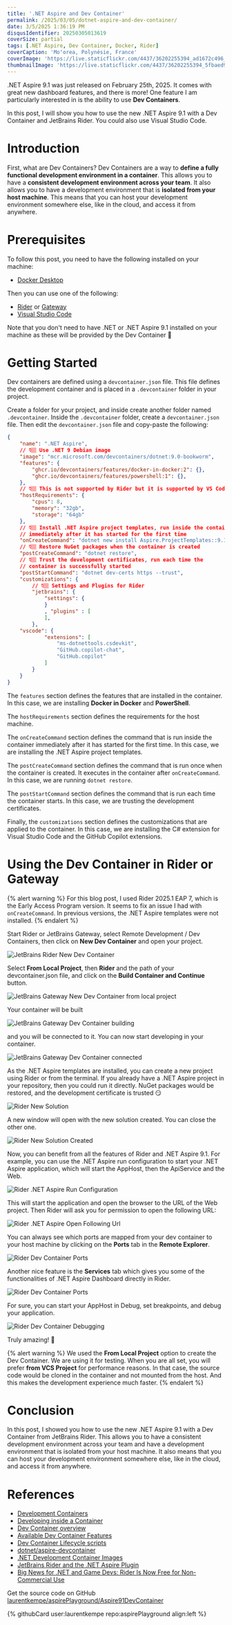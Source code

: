 ```yaml
---
title: '.NET Aspire and Dev Container'
permalink: /2025/03/05/dotnet-aspire-and-dev-container/
date: 3/5/2025 1:36:19 PM
disqusIdentifier: 20250305013619
coverSize: partial
tags: [.NET Aspire, Dev Container, Docker, Rider]
coverCaption: 'Moʻorea, Polynésie, France'
coverImage: 'https://live.staticflickr.com/4437/36202255394_ad1672c496_h.jpg'
thumbnailImage: 'https://live.staticflickr.com/4437/36202255394_5fbaed9148_q.jpg'
---
```

.NET Aspire 9.1 was just released on February 25th, 2025. It comes with great new dashboard features, and there is more! One feature I am particularly interested in is the ability to use **Dev Containers**.

In this post, I will show you how to use the new .NET Aspire 9.1 with a Dev Container and JetBrains Rider. You could also use Visual Studio Code.
<!-- more -->

# Introduction

First, what are Dev Containers? Dev Containers are a way to **define a fully functional development environment in a container**. This allows you to have a **consistent development environment across your team**. It also allows you to have a development environment that is **isolated from your host machine**. This means that you can host your development environment somewhere else, like in the cloud, and access it from anywhere.

# Prerequisites

To follow this post, you need to have the following installed on your machine:

* [Docker Desktop](https://www.docker.com/products/docker-desktop)

Then you can use one of the following:

* [Rider](https://www.jetbrains.com/rider/) or [Gateway](https://www.jetbrains.com/remote-development/gateway/)
* [Visual Studio Code](https://code.visualstudio.com/)

Note that you don't need to have .NET or .NET Aspire 9.1 installed on your machine as these will be provided by the Dev Container 🤯

# Getting Started

Dev containers are defined using a `devcontainer.json` file. This file defines the development container and is placed in a `.devcontainer` folder in your project. 

Create a folder for your project, and inside create another folder named `.devcontainer`. Inside the `.devcontainer` folder, create a `devcontainer.json` file. Then edit the `devcontainer.json` file and copy-paste the following:

```json .devcontainer/devcontainer.json
{
    "name": ".NET Aspire",
    // 👇🏼 Use .NET 9 Debian image
    "image": "mcr.microsoft.com/devcontainers/dotnet:9.0-bookworm",
    "features": {
        "ghcr.io/devcontainers/features/docker-in-docker:2": {},
        "ghcr.io/devcontainers/features/powershell:1": {},
    },
    // 👇🏼 This is not supported by Rider but it is supported by VS Code 
    "hostRequirements": {
        "cpus": 8,
        "memory": "32gb",
        "storage": "64gb"
    },
    // 👇🏼 Install .NET Aspire project templates, run inside the container 
    // immediately after it has started for the first time
	"onCreateCommand": "dotnet new install Aspire.ProjectTemplates::9.1.0 --force",
    // 👇🏼 Restore NuGet packages when the container is created
	"postCreateCommand": "dotnet restore",
    // 👇🏼 Trust the development certificates, run each time the
    // container is successfully started
    "postStartCommand": "dotnet dev-certs https --trust",
    "customizations": {
        // 👇🏼 Settings and Plugins for Rider
        "jetbrains": {
            "settings": {
            }
            , "plugins" : [
            ],
        },
    "vscode": {
            "extensions": [
                "ms-dotnettools.csdevkit",
                "GitHub.copilot-chat",
                "GitHub.copilot"
            ]
        }
    }
}
```

The `features` section defines the features that are installed in the container. In this case, we are installing **Docker in Docker** and **PowerShell**.

The `hostRequirements` section defines the requirements for the host machine. 

The `onCreateCommand` section defines the command that is run inside the container immediately after it has started for the first time. In this case, we are installing the .NET Aspire project templates.

The `postCreateCommand` section defines the command that is run once when the container is created. It executes in the container after `onCreateCommand`. In this case, we are running `dotnet restore`.

The `postStartCommand` section defines the command that is run each time the container starts. In this case, we are trusting the development certificates. 

Finally, the `customizations` section defines the customizations that are applied to the container. In this case, we are installing the C# extension for Visual Studio Code and the GitHub Copilot extensions.

# Using the Dev Container in Rider or Gateway

{% alert warning %}
For this blog post, I used Rider 2025.1 EAP 7, which is the Early Access Program version. It seems to fix an issue I had with `onCreateCommand`. In previous versions, the .NET Aspire templates were not installed.
{% endalert %}

Start Rider or JetBrains Gateway, select Remote Development / Dev Containers, then click on **New Dev Container** and open your project. 

![JetBrains Rider New Dev Container](/images/2025/dotnet-aspire_jetbrains-rider-new-devcontainer.png)

Select **From Local Project**, then **Rider** and the path of your devcontainer.json file, and click on the **Build Container and Continue** button.

![JetBrains Gateway New Dev Container from local project](/images/2025/dotnet-aspire_jetbrains-rider-dev-containers.png)

Your container will be built

![JetBrains Gateway Dev Container building](/images/2025/dotnet-aspire_jetbrains-rider-building-container.png)

and you will be connected to it. You can now start developing in your container.

![JetBrains Gateway Dev Container connected](/images/2025/dotnet-aspire_jetbrains-rider-connected-container.png)

As the .NET Aspire templates are installed, you can create a new project using Rider or from the terminal. If you already have a .NET Aspire project in your repository, then you could run it directly. NuGet packages would be restored, and the development certificate is trusted 😏

![Rider New Solution](/images/2025/dotnet-aspire_jetbrains-rider-new-solution.png)

A new window will open with the new solution created. You can close the other one.

![Rider New Solution Created](/images/2025/dotnet-aspire_jetbrains-rider-new-solution-created.png)

Now, you can benefit from all the features of Rider and .NET Aspire 9.1. For example, you can use the .NET Aspire run configuration to start your .NET Aspire application, which will start the AppHost, then the ApiService and the Web.

![Rider .NET Aspire Run Configuration](/images/2025/dotnet-aspire_jetbrains-rider-run-configuration.png)

This will start the application and open the browser to the URL of the Web project. Then Rider will ask you for permission to open the following URL:

![Rider .NET Aspire Open Following Url](/images/2025/dotnet-aspire_jetbrains-rider-open-following-url.png)

You can always see which ports are mapped from your dev container to your host machine by clicking on the **Ports** tab in the **Remote Explorer**.

![Rider Dev Container Ports](/images/2025/dotnet-aspire_jetbrains-rider-ports.png)

Another nice feature is the **Services** tab which gives you some of the functionalities of .NET Aspire Dashboard directly in Rider.

![Rider Dev Container Ports](/images/2025/dotnet-aspire_jetbrains-rider-services.png)

For sure, you can start your AppHost in Debug, set breakpoints, and debug your application.

![Rider Dev Container Debugging](/images/2025/dotnet-aspire_jetbrains-rider-debugging.png)

Truly amazing! 🤩

{% alert warning %}
We used the **From Local Project** option to create the Dev Container. We are using it for testing. When you are all set, you will prefer **from VCS Project** for performance reasons. In that case, the source code would be cloned in the container and not mounted from the host. And this makes the development experience much faster.
{% endalert %}

# Conclusion

In this post, I showed you how to use the new .NET Aspire 9.1 with a Dev Container from JetBrains Rider. This allows you to have a consistent development environment across your team and have a development environment that is isolated from your host machine. It also means that you can host your development environment somewhere else, like in the cloud, and access it from anywhere.

# References

* [Development Containers](https://containers.dev/)
* [Developing inside a Container](https://code.visualstudio.com/docs/devcontainers/containers)
* [Dev Container overview](https://www.jetbrains.com/help/rider/Connect_to_DevContainer.html)
* [Available Dev Container Features](https://containers.dev/features)
* [Dev Container Lifecycle scripts](https://containers.dev/implementors/json_reference/#lifecycle-scripts)
* [dotnet/aspire-devcontainer](https://github.com/dotnet/aspire-devcontainer)
* [.NET Development Container Images](https://mcr.microsoft.com/en-us/artifact/mar/devcontainers/dotnet/about)
* [JetBrains Rider and the .NET Aspire Plugin](https://blog.jetbrains.com/dotnet/2024/02/19/jetbrains-rider-and-the-net-aspire-plugin/)
* [Big News for .NET and Game Devs: Rider Is Now Free for Non-Commercial Use](https://blog.jetbrains.com/dotnet/2024/10/16/rider-reveal-livestream-big-news-for-dotnet-and-game-devs/)

Get the source code on GitHub [laurentkempe/aspirePlayground/Aspire91DevContainer](https://github.com/laurentkempe/aspirePlayground/tree/main/Aspire91DevContainer)
<p></p>
{% githubCard user:laurentkempe repo:aspirePlayground align:left %}

